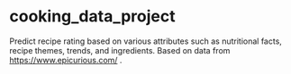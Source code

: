 # cooking_data_project
Predict recipe rating based on various attributes such as nutritional facts, recipe themes, trends, and ingredients. Based on data from https://www.epicurious.com/ .
